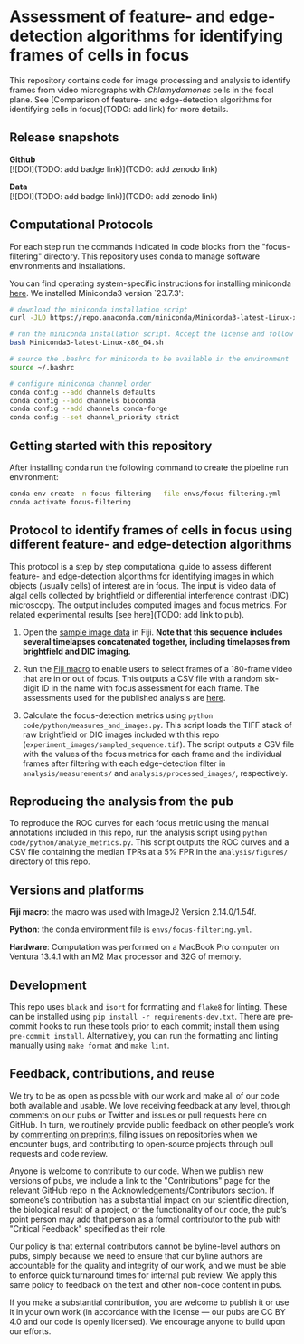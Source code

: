 # Assessment of feature- and edge-detection algorithms for identifying frames of cells in focus
This repository contains code for image processing and analysis to identify frames from video micrographs with *Chlamydomonas* cells in the focal plane. See [Comparison of feature- and edge-detection algorithms for identifying cells in focus](TODO: add link) for more details.


## Release snapshots
__Github__<br>
[![DOI](TODO: add badge link)](TODO: add zenodo link)

__Data__<br>
[![DOI](TODO: add badge link)](TODO: add zenodo link)


## Computational Protocols
For each step run the commands indicated in code blocks from the "focus-filtering" directory. This repository uses conda to manage software environments and installations.

You can find operating system-specific instructions for installing miniconda [here](https://docs.conda.io/en/latest/miniconda.html). We installed Miniconda3 version `23.7.3':
```sh
# download the miniconda installation script
curl -JLO https://repo.anaconda.com/miniconda/Miniconda3-latest-Linux-x86_64.sh

# run the miniconda installation script. Accept the license and follow the defaults.
bash Miniconda3-latest-Linux-x86_64.sh

# source the .bashrc for miniconda to be available in the environment
source ~/.bashrc

# configure miniconda channel order
conda config --add channels defaults
conda config --add channels bioconda
conda config --add channels conda-forge
conda config --set channel_priority strict
```

## Getting started with this repository
After installing conda run the following command to create the pipeline run environment:
```sh
conda env create -n focus-filtering --file envs/focus-filtering.yml
conda activate focus-filtering
```

## Protocol to identify frames of cells in focus using different feature- and edge-detection algorithms
This protocol is a step by step computational guide to assess different feature- and edge-detection algorithms for identifying images in which objects (usually cells) of interest are in focus. The input is video data of algal cells collected by brightfield or differential interference contrast (DIC) microscopy. The output includes computed images and focus metrics. For related experimental results [see here](TODO: add link to pub).

1. Open the [sample image data](./experiment_images/sampled_sequence.tif) in Fiji. __Note that this sequence includes several timelapses concatenated together, including timelapses from brightfield and DIC imaging.__

2. Run the [Fiji macro](./code/fiji_macro/user_assessment.ijm) to enable users to select frames of a 180-frame video that are in or out of focus. This outputs a CSV file with a random six-digit ID in the name with focus assessment for each frame. The assessments used for the published analysis are [here](./analysis/user_assessments/).

3. Calculate the focus-detection metrics using `python code/python/measures_and_images.py`. This script loads the TIFF stack of raw brightfield or DIC images included with this repo (`experiment_images/sampled_sequence.tif`). The script outputs a CSV file with the values of the focus metrics for each frame and the individual frames after filtering with each edge-detection filter in `analysis/measurements/` and `analysis/processed_images/`, respectively.

## Reproducing the analysis from the pub
To reproduce the ROC curves for each focus metric using the manual annotations included in this repo, run the analysis script using `python code/python/analyze_metrics.py`. This script outputs the ROC curves and a CSV file containing the median TPRs at a 5% FPR in the `analysis/figures/` directory of this repo.

## Versions and platforms
__Fiji macro__: the macro was used with ImageJ2 Version 2.14.0/1.54f.

__Python__: the conda environment file is `envs/focus-filtering.yml`.

__Hardware__:
Computation was performed on a MacBook Pro computer on Ventura 13.4.1 with an M2 Max processor and 32G of memory.

## Development
This repo uses `black` and `isort` for formatting and `flake8` for linting. These can be installed using `pip install -r requirements-dev.txt`. There are pre-commit hooks to run these tools prior to each commit; install them using `pre-commit install`. Alternatively, you can run the formatting and linting manually using `make format` and `make lint`.

## Feedback, contributions, and reuse
We try to be as open as possible with our work and make all of our code both available and usable.
We love receiving feedback at any level, through comments on our pubs or Twitter and issues or pull requests here on GitHub.
In turn, we routinely provide public feedback on other people’s work by [commenting on preprints](https://sciety.org/lists/f8459240-f79c-4bb2-bb55-b43eae25e4f6), filing issues on repositories when we encounter bugs, and contributing to open-source projects through pull requests and code review.

Anyone is welcome to contribute to our code.
When we publish new versions of pubs, we include a link to the "Contributions" page for the relevant GitHub repo in the Acknowledgements/Contributors section.
If someone’s contribution has a substantial impact on our scientific direction, the biological result of a project, or the functionality of our code, the pub’s point person may add that person as a formal contributor to the pub with "Critical Feedback" specified as their role.

Our policy is that external contributors cannot be byline-level authors on pubs, simply because we need to ensure that our byline authors are accountable for the quality and integrity of our work, and we must be able to enforce quick turnaround times for internal pub review.
We apply this same policy to feedback on the text and other non-code content in pubs.

If you make a substantial contribution, you are welcome to publish it or use it in your own work (in accordance with the license — our pubs are CC BY 4.0 and our code is openly licensed).
We encourage anyone to build upon our efforts.
